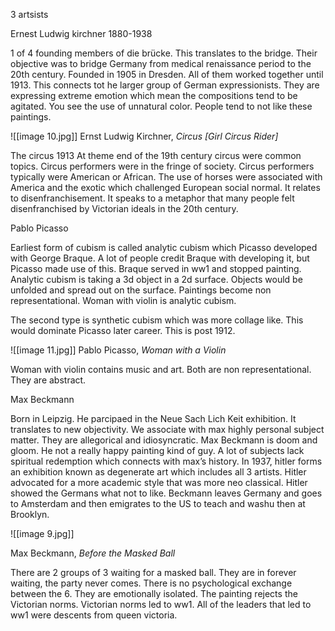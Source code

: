 3 artsists

Ernest Ludwig kirchner 1880-1938

1 of 4 founding members of die brücke. This translates to the bridge. Their objective was to bridge Germany  from medical renaissance period to the 20th century. Founded in 1905 in Dresden. All of them worked together until 1913. This connects tot he larger group of German expressionists. They are expressing extreme emotion which mean the compositions tend to be agitated. You see the use of unnatural color. People tend to not like these paintings. 

![[image 10.jpg]]
Ernst Ludwig Kirchner, *Circus \[Girl Circus Rider\]*

The circus 1913
At theme end of the 19th century circus were common topics. Circus performers were in the fringe of society. Circus performers typically were American or African. The use of horses were associated with America and the exotic which challenged European social normal. It relates to disenfranchisement. It speaks to a metaphor that many people felt disenfranchised by Victorian ideals in the 20th century.

Pablo Picasso

Earliest form of cubism is called analytic cubism which Picasso developed with George Braque. A lot of people credit Braque with developing it, but Picasso made use of this. Braque served in ww1 and stopped painting. Analytic cubism is taking a 3d object in a 2d surface. Objects would be unfolded and spread out on the surface. Paintings become non representational. Woman with violin is analytic cubism.

The second type is synthetic cubism which was more collage like. This would dominate Picasso later career. This is post 1912.

![[image 11.jpg]]
Pablo Picasso, *Woman with a Violin*


Woman with violin contains music and art. Both are non representational. They are abstract. 


Max Beckmann 

Born in Leipzig. He parcipaed in the Neue Sach Lich Keit exhibition. It translates to new objectivity. We associate with max highly personal subject matter. They are allegorical and idiosyncratic. Max Beckmann is doom and gloom. He not a really happy painting kind of guy. A lot of subjects lack spiritual redemption which connects with max’s history. In 1937, hitler forms an exhibition known as degenerate art which includes all 3 artists. Hitler advocated for a more academic style that was more neo classical. Hitler showed the Germans what not to like. Beckmann leaves Germany and goes to Amsterdam and then emigrates to the US to teach and washu then at Brooklyn. 

![[image 9.jpg]]

Max Beckmann, *Before the Masked Ball*

There are 2 groups of 3 waiting for a masked ball. They are in forever waiting, the party never comes. There is no psychological exchange between the 6. They are emotionally isolated. The painting rejects the Victorian norms. Victorian norms led to ww1. All of the leaders that led to ww1 were descents from queen victoria.


